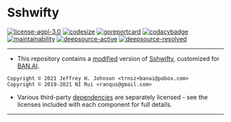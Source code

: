 # Sshwifty

[![license-agpl-3.0](https://img.shields.io/badge/license-AGPL‑3.0-blue.svg)](https://img.shields.io/badge/license-AGPL‑3.0-blue.svg)
[![codesize](https://img.shields.io/github/languages/code-size/BAN-AI-Multics/sshwifty.svg)](https://github.com/BAN-AI-Multics/sshwifty)
[![goreportcard](https://goreportcard.com/badge/github.com/BAN-AI-Multics/sshwifty)](https://goreportcard.com/badge/github.com/BAN-AI-Multics/sshwifty)
[![codacybadge](https://api.codacy.com/project/badge/Grade/abada4bf5755427ca565bdef2e23ef5e)](https://app.codacy.com/gh/BAN-AI-Multics/sshwifty?utm_source=github.com&utm_medium=referral&utm_content=BAN-AI-Multics/sshwifty&utm_campaign=Badge_Grade_Settings)
[![maintainability](https://api.codeclimate.com/v1/badges/e0a0f66c4911f46f643c/maintainability)](https://codeclimate.com/github/BAN-AI-Multics/sshwifty/maintainability)
[![deepsource-active](https://deepsource.io/gh/BAN-AI-Multics/sshwifty.svg/?label=active-issues)](https://deepsource.io/gh/BAN-AI-Multics/sshwifty/?ref=repository-badge)
[![deepsource-resolved](https://deepsource.io/gh/BAN-AI-Multics/sshwifty.svg/?label=resolved+issues)](https://deepsource.io/gh/BAN-AI-Multics/sshwifty/?ref=repository-badge)

---

- This repository contains a
  [modified](https://github.com/nirui/sshwifty/compare/master...BAN-AI-Multics:master.diff)
  version of [Sshwifty](https://github.com/nirui/sshwifty/), customized for
  [BAN.AI](https://ban.ai).

```text
Copyright © 2021 Jeffrey H. Johnson <trnsz+banai@pobox.com>
Copyright © 2019-2021 NI Rui <ranqus@gmail.com>
```

- Various third-party [dependencies](DEPENDENCIES.md) are separately licensed - see
  the licenses included with each component for full details.

[license.md]: LICENSE.md
[dependencies.md]: DEPENDENCIES.md

---
